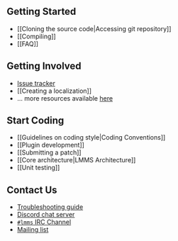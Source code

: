 ## Getting Started

 * [[Cloning the source code|Accessing git repository]]
 * [[Compiling]]  
 * [[FAQ]]

## Getting Involved

 * [Issue tracker](../issues)  
 * [[Creating a localization]]  
 * ... more resources available [here](https://lmms.io/get-involved/)

## Start Coding

 * [[Guidelines on coding style|Coding Conventions]]  
 * [[Plugin development]]  
 * [[Submitting a patch]]
 * [[Core architecture|LMMS Architecture]]  
 * [[Unit testing]]

## Contact Us
 * [Troubleshooting guide](Troubleshooting)
 * [Discord chat server](https://discord.gg/5kSc32Z)
 * [`#lmms` IRC Channel](irc://chat.freenode.net/#lmms)
 * [Mailing list](http://lists.sourceforge.net/lists/listinfo/lmms-devel)
